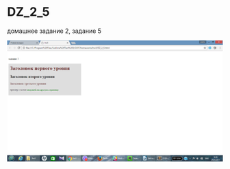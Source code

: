 # DZ_2_5

домашнее задание 2, задание 5

![alt text](https://github.com/PavloEfimov/DZ_2_5/blob/master/dz2_5.png)
